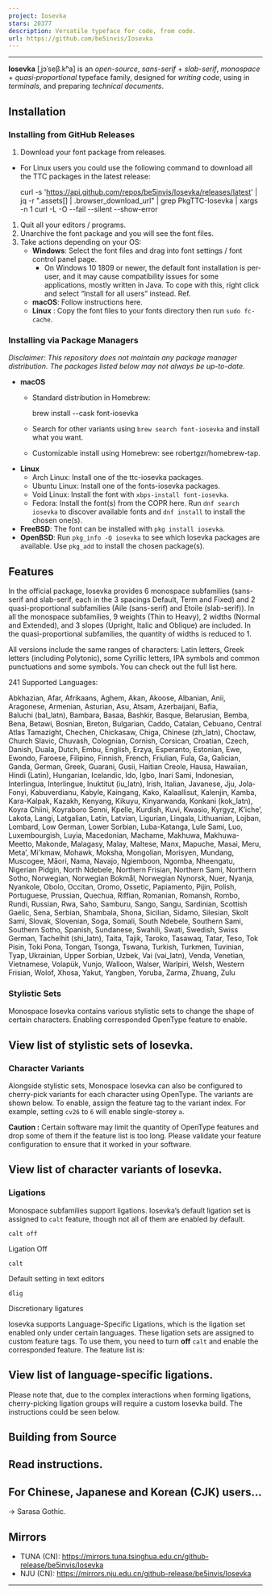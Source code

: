 ```yaml
---
project: Iosevka
stars: 20377
description: Versatile typeface for code, from code.
url: https://github.com/be5invis/Iosevka
---
```


* * *

**Iosevka** \[ˌjɔˈseβ.kʰa\] is an _open-source_, _sans-serif_ + _slab-serif_, _monospace_ + _quasi‑proportional_ typeface family, designed for _writing code_, using in _terminals_, and preparing _technical documents_.

Installation
------------

### Installing from GitHub Releases

1.  Download your font package from releases.

-   For Linux users you could use the following command to download all the TTC packages in the latest release:
    
    curl -s 'https://api.github.com/repos/be5invis/Iosevka/releases/latest' | jq -r ".assets\[\] | .browser\_download\_url" | grep PkgTTC-Iosevka | xargs -n 1 curl -L -O --fail --silent --show-error
    

1.  Quit all your editors / programs.
2.  Unarchive the font package and you will see the font files.
3.  Take actions depending on your OS:
    -   **Windows**: Select the font files and drag into font settings / font control panel page.
        -   On Windows 10 1809 or newer, the default font installation is per-user, and it may cause compatibility issues for some applications, mostly written in Java. To cope with this, right click and select “Install for all users” instead. Ref.
    -   **macOS**: Follow instructions here.
    -   **Linux** : Copy the font files to your fonts directory then run `sudo fc-cache`.

### Installing via Package Managers

_Disclaimer: This repository does not maintain any package manager distribution. The packages listed below may not always be up-to-date._

-   **macOS**
    -   Standard distribution in Homebrew:
        
        brew install --cask font-iosevka
        
    -   Search for other variants using `brew search font-iosevka` and install what you want.
    -   Customizable install using Homebrew: see robertgzr/homebrew-tap.
-   **Linux**
    -   Arch Linux: Install one of the ttc-iosevka packages.
    -   Ubuntu Linux: Install one of the fonts-iosevka packages.
    -   Void Linux: Install the font with `xbps-install font-iosevka`.
    -   Fedora: Install the font(s) from the COPR here. Run `dnf search iosevka` to discover available fonts and `dnf install` to install the chosen one(s).
-   **FreeBSD**: The font can be installed with `pkg install iosevka`.
-   **OpenBSD**: Run `pkg_info -Q iosevka` to see which Iosevka packages are available. Use `pkg_add` to install the chosen package(s).

Features
--------

In the official package, Iosevka provides 6 monospace subfamilies (sans-serif and slab-serif, each in the 3 spacings Default, Term and Fixed) and 2 quasi-proportional subfamilies (Aile (sans-serif) and Etoile (slab-serif)). In all the monospace subfamilies, 9 weights (Thin to Heavy), 2 widths (Normal and Extended), and 3 slopes (Upright, Italic and Oblique) are included. In the quasi-proportional subfamilies, the quantity of widths is reduced to 1.

All versions include the same ranges of characters: Latin letters, Greek letters (including Polytonic), some Cyrillic letters, IPA symbols and common punctuations and some symbols. You can check out the full list here.

241 Supported Languages:

Abkhazian, Afar, Afrikaans, Aghem, Akan, Akoose, Albanian, Anii, Aragonese, Armenian, Asturian, Asu, Atsam, Azerbaijani, Bafia, Baluchi (bal\_latn), Bambara, Basaa, Bashkir, Basque, Belarusian, Bemba, Bena, Betawi, Bosnian, Breton, Bulgarian, Caddo, Catalan, Cebuano, Central Atlas Tamazight, Chechen, Chickasaw, Chiga, Chinese (zh\_latn), Choctaw, Church Slavic, Chuvash, Colognian, Cornish, Corsican, Croatian, Czech, Danish, Duala, Dutch, Embu, English, Erzya, Esperanto, Estonian, Ewe, Ewondo, Faroese, Filipino, Finnish, French, Friulian, Fula, Ga, Galician, Ganda, German, Greek, Guarani, Gusii, Haitian Creole, Hausa, Hawaiian, Hindi (Latin), Hungarian, Icelandic, Ido, Igbo, Inari Sami, Indonesian, Interlingua, Interlingue, Inuktitut (iu\_latn), Irish, Italian, Javanese, Jju, Jola-Fonyi, Kabuverdianu, Kabyle, Kaingang, Kako, Kalaallisut, Kalenjin, Kamba, Kara-Kalpak, Kazakh, Kenyang, Kikuyu, Kinyarwanda, Konkani (kok\_latn), Koyra Chiini, Koyraboro Senni, Kpelle, Kurdish, Kuvi, Kwasio, Kyrgyz, Kʼicheʼ, Lakota, Langi, Latgalian, Latin, Latvian, Ligurian, Lingala, Lithuanian, Lojban, Lombard, Low German, Lower Sorbian, Luba-Katanga, Lule Sami, Luo, Luxembourgish, Luyia, Macedonian, Machame, Makhuwa, Makhuwa-Meetto, Makonde, Malagasy, Malay, Maltese, Manx, Mapuche, Masai, Meru, Metaʼ, Mi'kmaw, Mohawk, Moksha, Mongolian, Morisyen, Mundang, Muscogee, Māori, Nama, Navajo, Ngiemboon, Ngomba, Nheengatu, Nigerian Pidgin, North Ndebele, Northern Frisian, Northern Sami, Northern Sotho, Norwegian, Norwegian Bokmål, Norwegian Nynorsk, Nuer, Nyanja, Nyankole, Obolo, Occitan, Oromo, Ossetic, Papiamento, Pijin, Polish, Portuguese, Prussian, Quechua, Riffian, Romanian, Romansh, Rombo, Rundi, Russian, Rwa, Saho, Samburu, Sango, Sangu, Sardinian, Scottish Gaelic, Sena, Serbian, Shambala, Shona, Sicilian, Sidamo, Silesian, Skolt Sami, Slovak, Slovenian, Soga, Somali, South Ndebele, Southern Sami, Southern Sotho, Spanish, Sundanese, Swahili, Swati, Swedish, Swiss German, Tachelhit (shi\_latn), Taita, Tajik, Taroko, Tasawaq, Tatar, Teso, Tok Pisin, Toki Pona, Tongan, Tsonga, Tswana, Turkish, Turkmen, Tuvinian, Tyap, Ukrainian, Upper Sorbian, Uzbek, Vai (vai\_latn), Venda, Venetian, Vietnamese, Volapük, Vunjo, Walloon, Walser, Warlpiri, Welsh, Western Frisian, Wolof, Xhosa, Yakut, Yangben, Yoruba, Zarma, Zhuang, Zulu

### Stylistic Sets

Monospace Iosevka contains various stylistic sets to change the shape of certain characters. Enabling corresponded OpenType feature to enable.

View list of stylistic sets of Iosevka.
---------------------------------------

### Character Variants

Alongside stylistic sets, Monospace Iosevka can also be configured to cherry-pick variants for each character using OpenType. The variants are shown below. To enable, assign the feature tag to the variant index. For example, setting `cv26` to `6` will enable single-storey `a`.

**Caution :** Certain software may limit the quantity of OpenType features and drop some of them if the feature list is too long. Please validate your feature configuration to ensure that it worked in your software.

View list of character variants of Iosevka.
-------------------------------------------

### Ligations

Monospace subfamilies support ligations. Iosevka’s default ligation set is assigned to `calt` feature, though not all of them are enabled by default.

`calt off`

Ligation Off

`calt`

Default setting in text editors

`dlig`

Discretionary ligatures

Iosevka supports Language-Specific Ligations, which is the ligation set enabled only under certain languages. These ligation sets are assigned to custom feature tags. To use them, you need to turn **off** `calt` and enable the corresponded feature. The feature list is:

View list of language-specific ligations.
-----------------------------------------

Please note that, due to the complex interactions when forming ligations, cherry-picking ligation groups will require a custom Iosevka build. The instructions could be seen below.

Building from Source
--------------------

Read instructions.
------------------

For Chinese, Japanese and Korean (CJK) users...
-----------------------------------------------

→ Sarasa Gothic.

Mirrors
-------

-   TUNA (CN): https://mirrors.tuna.tsinghua.edu.cn/github-release/be5invis/Iosevka
-   NJU (CN): https://mirrors.nju.edu.cn/github-release/be5invis/Iosevka

* * *
